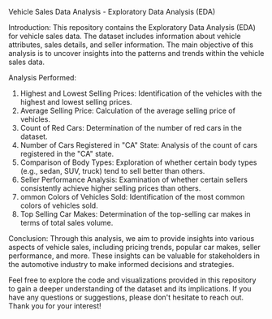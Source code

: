 Vehicle Sales Data Analysis - Exploratory Data Analysis (EDA)

Introduction: 
This repository contains the Exploratory Data Analysis (EDA) for vehicle sales data. The dataset includes information about vehicle attributes, sales details, and seller information. The main objective of this analysis is to uncover insights into the patterns and trends within the vehicle sales data.

Analysis Performed: 
1. Highest and Lowest Selling Prices: Identification of the vehicles with the highest and lowest selling prices.
2. Average Selling Price: Calculation of the average selling price of vehicles.
3. Count of Red Cars: Determination of the number of red cars in the dataset.
4. Number of Cars Registered in "CA" State: Analysis of the count of cars registered in the "CA" state.
6. Comparison of Body Types: Exploration of whether certain body types (e.g., sedan, SUV, truck) tend to sell better than others.
7. Seller Performance Analysis: Examination of whether certain sellers consistently achieve higher selling prices than others.
8. ommon Colors of Vehicles Sold: Identification of the most common colors of vehicles sold.
9. Top Selling Car Makes: Determination of the top-selling car makes in terms of total sales volume.

Conclusion:
Through this analysis, we aim to provide insights into various aspects of vehicle sales, including pricing trends, popular car makes, seller performance, and more. These insights can be valuable for stakeholders in the automotive industry to make informed decisions and strategies.

Feel free to explore the code and visualizations provided in this repository to gain a deeper understanding of the dataset and its implications. If you have any questions or suggestions, please don't hesitate to reach out. 
Thank you for your interest!
